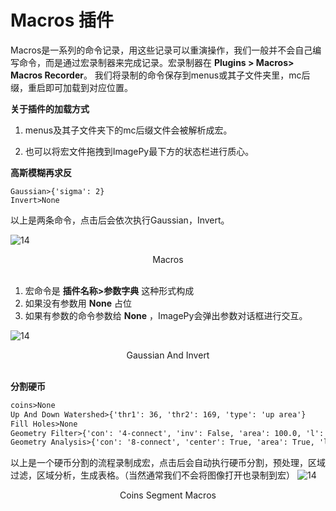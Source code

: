 #  <span id = "Macros">Macros</span> 插件

Macros是一系列的命令记录，用这些记录可以重演操作，我们一般并不会自己编写命令，而是通过宏录制器来完成记录。宏录制器在 **Plugins > Macros> Macros Recorder**。 我们将录制的命令保存到menus或其子文件夹里，mc后缀，重启即可加载到对应位置。



**<span id = "关于插件的加载方式">关于插件的加载方式</span>**

1. menus及其子文件夹下的mc后缀文件会被解析成宏。

2. 也可以将宏文件拖拽到ImagePy最下方的状态栏进行质心。

   

**<span id = "高斯模糊再求反">高斯模糊再求反</span>**

```
Gaussian>{'sigma': 2}
Invert>None
```

以上是两条命令，点击后会依次执行Gaussian，Invert。

![14](http://idoc.imagepy.org/demoplugin/08.png)

<div align=center>Macros</div><br>

1. 宏命令是 **插件名称>参数字典** 这种形式构成
2. 如果没有参数用 **None** 占位
3. 如果有参数的命令参数给 **None** ，ImagePy会弹出参数对话框进行交互。

![14](http://idoc.imagepy.org/demoplugin/09.png)

<div align=center>Gaussian And Invert</div><br>


**<span id = "分割硬币">分割硬币</span>**

```markdown
coins>None
Up And Down Watershed>{'thr1': 36, 'thr2': 169, 'type': 'up area'}
Fill Holes>None
Geometry Filter>{'con': '4-connect', 'inv': False, 'area': 100.0, 'l': 0.0, 'holes': 0, 'solid': 0.0, 'e': 0.0, 'front': 255, 'back': 0}
Geometry Analysis>{'con': '8-connect', 'center': True, 'area': True, 'l': True, 'extent': False, 'cov': True, 'slice': False, 'ed': False, 'holes': False, 'ca': False, 'fa': False, 'solid': False}
```

以上是一个硬币分割的流程录制成宏，点击后会自动执行硬币分割，预处理，区域过滤，区域分析，生成表格。（当然通常我们不会将图像打开也录制到宏）
![14](http://idoc.imagepy.org/demoplugin/10.png)

<div align=center>Coins Segment Macros</div><br>